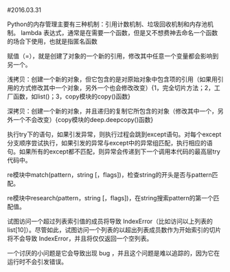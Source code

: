 #2016.03.31

Python的内存管理主要有三种机制：引用计数机制、垃圾回收机制和内存池机制。
lambda 表达式，通常是在需要一个函数，但是又不想费神去命名一个函数的场合下使用，也就是指匿名函数

赋值（=），就是创建了对象的一个新的引用，修改其中任意一个变量都会影响到另一个。



浅拷贝：创建一个新的对象，但它包含的是对原始对象中包含项的引用（如果用引用的方式修改其中一个对象，另外一个也会修改改变）{1，完全切片方法；2，工厂函数，如list()；3，copy模块的copy()函数}



深拷贝：创建一个新的对象，并且递归的复制它所包含的对象（修改其中一个，另外一个不会改变）{copy模块的deep.deepcopy()函数}

执行try下的语句，如果引发异常，则执行过程会跳到except语句。对每个except分支顺序尝试执行，如果引发的异常与except中的异常组匹配，执行相应的语句。如果所有的except都不匹配，则异常会传递到下一个调用本代码的最高层try代码中。

re模块中match(pattern，string [，flags])，检查string的开头是否与pattern匹配。



re模块中research(pattern，string [，flags])，在string搜索pattern的第一个匹配值。

试图访问一个超过列表索引值的成员将导致 IndexError（比如访问以上列表的 list[10]）。尽管如此，试图访问一个列表的以超出列表成员数作为开始索引的切片将不会导致 IndexError，并且将仅仅返回一个空列表。



一个讨厌的小问题是它会导致出现 bug ，并且这个问题是难以追踪的，因为它在运行时不会引发错误。

